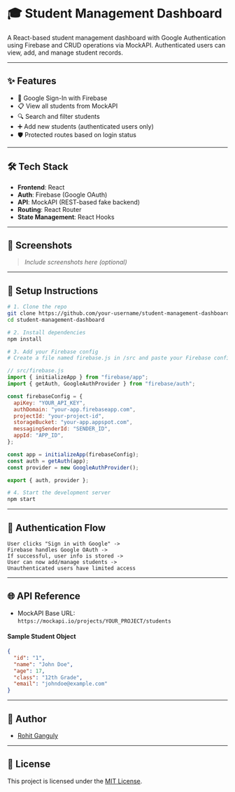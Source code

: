 # 🎓 Student Management Dashboard

A React-based student management dashboard with Google Authentication using Firebase and CRUD operations via MockAPI. Authenticated users can view, add, and manage student records.

---

## ✨ Features

- 🔐 Google Sign-In with Firebase
- 📋 View all students from MockAPI
- 🔍 Search and filter students
- ➕ Add new students (authenticated users only)
- 🛡️ Protected routes based on login status

---

## 🛠️ Tech Stack

- **Frontend**: React
- **Auth**: Firebase (Google OAuth)
- **API**: MockAPI (REST-based fake backend)
- **Routing**: React Router
- **State Management**: React Hooks

---

## 📸 Screenshots

> _Include screenshots here (optional)_

---

## 🔧 Setup Instructions

```bash
# 1. Clone the repo
git clone https://github.com/your-username/student-management-dashboard.git
cd student-management-dashboard

# 2. Install dependencies
npm install

# 3. Add your Firebase config
# Create a file named firebase.js in /src and paste your Firebase config
```

```js
// src/firebase.js
import { initializeApp } from "firebase/app";
import { getAuth, GoogleAuthProvider } from "firebase/auth";

const firebaseConfig = {
  apiKey: "YOUR_API_KEY",
  authDomain: "your-app.firebaseapp.com",
  projectId: "your-project-id",
  storageBucket: "your-app.appspot.com",
  messagingSenderId: "SENDER_ID",
  appId: "APP_ID",
};

const app = initializeApp(firebaseConfig);
const auth = getAuth(app);
const provider = new GoogleAuthProvider();

export { auth, provider };
```

```bash
# 4. Start the development server
npm start
```

---

## 🔐 Authentication Flow

```text
User clicks "Sign in with Google" ->
Firebase handles Google OAuth ->
If successful, user info is stored ->
User can now add/manage students ->
Unauthenticated users have limited access
```

---

## 🌐 API Reference

- MockAPI Base URL: `https://mockapi.io/projects/YOUR_PROJECT/students`

#### Sample Student Object

```json
{
  "id": "1",
  "name": "John Doe",
  "age": 17,
  "class": "12th Grade",
  "email": "johndoe@example.com"
}
```

---

## 🙌 Author

- [Rohit Ganguly](https://github.com/psychic-coder)

---

## 📄 License

This project is licensed under the [MIT License](LICENSE).

